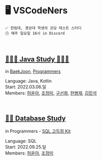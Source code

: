 # 🖥️ VSCodeNers
```
✅ 한림대, 경상대 학생의 코딩 테스트 스터디  
🕓 매주 일요일 16시 in Discord
```

<br/>

## [👩🏻‍💻 Java Study 👨🏻‍💻](https://github.com/VSCodeNers/heo-goo-joe-0306)
in [BaekJoon](https://www.acmicpc.net/), [Programmers](https://school.programmers.co.kr/learn/challenges?)  
  
Language: Java, Kotlin  
Start: 2022.03.06.일  
Members: [허윤아](https://github.com/yoona1110), [조정미](https://github.com/jung0115), [구선화](https://github.com/Gu-sunhw), [한병재](https://github.com/Hanbyungjae), [김민석](https://github.com/mins8578)  

<br/>
  
## [✍🏻 Database Study](https://github.com/VSCodeNers/db-study)
in Programmers - [SQL 고득점 Kit](https://school.programmers.co.kr/learn/challenges?tab=sql_practice_kit)  
  
Language: SQL  
Start: 2022.09.25.일  
Members: [허윤아](https://github.com/yoona1110), [조정미](https://github.com/jung0115)  
